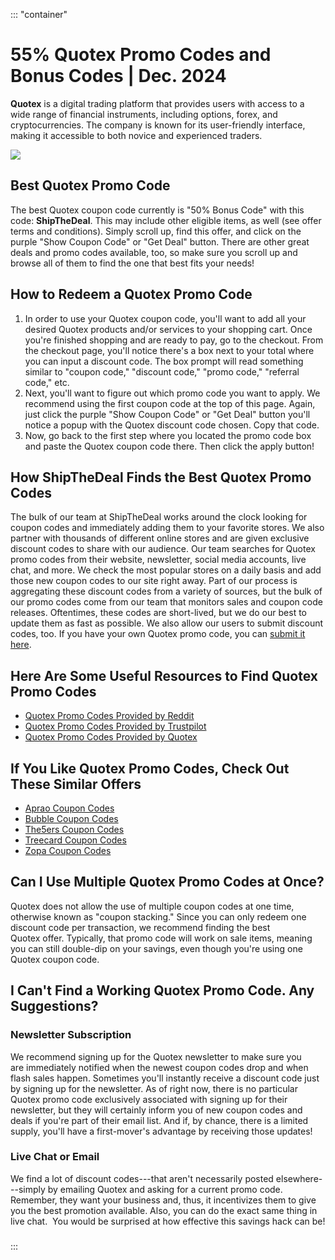 ::: \"container\"
# 55% Quotex Promo Codes and Bonus Codes \| Dec. 2024

**Quotex** is a digital trading platform that provides users with access
to a wide range of financial instruments, including options, forex, and
cryptocurrencies. The company is known for its user-friendly interface,
making it accessible to both novice and experienced traders.

[![](https://static.quotex.io/files/4_en/300_250.jpg)](https://traff.sbs/brokerqxlid)

## Best Quotex Promo Code

The best Quotex coupon code currently is "50% Bonus Code" with
this code: **ShipTheDeal**. This may include other eligible items, as
well (see offer terms and conditions). Simply scroll up, find this
offer, and click on the purple "Show Coupon Code" or "Get Deal" button.
There are other great deals and promo codes available, too, so make sure
you scroll up and browse all of them to find the one that best fits your
needs!

## How to Redeem a Quotex Promo Code

1.  In order to use your Quotex coupon code, you\'ll want to add all
    your desired Quotex products and/or services to your shopping cart.
    Once you\'re finished shopping and are ready to pay, go to the
    checkout. From the checkout page, you\'ll notice there\'s a box next
    to your total where you can input a discount code. The box prompt
    will read something similar to "coupon code," "discount
    code," "promo code," "referral code," etc.
2.  Next, you'll want to figure out which promo code you want to apply.
    We recommend using the first coupon code at the top of this page.
    Again, just click the purple "Show Coupon Code" or "Get Deal" button
    you'll notice a popup with the Quotex discount code chosen. Copy
    that code.
3.  Now, go back to the first step where you located the promo code box
    and paste the Quotex coupon code there. Then click the apply button!

## How ShipTheDeal Finds the Best Quotex Promo Codes

The bulk of our team at ShipTheDeal works around the clock looking for
coupon codes and immediately adding them to your favorite stores. We
also partner with thousands of different online stores and are given
exclusive discount codes to share with our audience. Our team searches
for Quotex promo codes from their website, newsletter, social media
accounts, live chat, and more. We check the most popular stores on a
daily basis and add those new coupon codes to our site right away. Part
of our process is aggregating these discount codes from a variety of
sources, but the bulk of our promo codes come from our team that
monitors sales and coupon code releases. Oftentimes, these codes are
short-lived, but we do our best to update them as fast as possible. We
also allow our users to submit discount codes, too. If you have your own
Quotex promo code, you can [submit it here](\%22#\%22).

## Here Are Some Useful Resources to Find Quotex Promo Codes

-   [Quotex Promo Codes Provided by
    Reddit](\%22https://www.reddit.com/search/?q=quotex+promo+code&type=link&cId=1e2056ed-4cf9-48ba-b4bd-dae9f948f59c&iId=0bfa96ac-e244-40e2-ac02-b6cb3cddcc34\%22)
-   [Quotex Promo Codes Provided by
    Trustpilot](\%22https://www.trustpilot.com/review/qxbroker.com\%22)
-   [Quotex Promo Codes Provided by
    Quotex](\%22https://qxbroker.com/\%22)

## If You Like Quotex Promo Codes, Check Out These Similar Offers

-   [Aprao Coupon
    Codes](\%22https://shipthedeal.com/store/aprao-coupon\%22)
-   [Bubble Coupon
    Codes](\%22https://shipthedeal.com/store/bubble-coupon\%22)
-   [The5ers Coupon
    Codes](\%22https://shipthedeal.com/store/the5ers-coupon\%22)
-   [Treecard Coupon
    Codes](\%22https://shipthedeal.com/store/treecard-coupon\%22)
-   [Zopa Coupon
    Codes](\%22https://shipthedeal.com/store/zopa-coupon\%22)

## Can I Use Multiple Quotex Promo Codes at Once?

Quotex does not allow the use of multiple coupon codes at one time,
otherwise known as "coupon stacking." Since you can only redeem
one discount code per transaction, we recommend finding the best
Quotex offer. Typically, that promo code will work on sale items,
meaning you can still double-dip on your savings, even though you\'re
using one Quotex coupon code.

## I Can\'t Find a Working Quotex Promo Code. Any Suggestions?

### Newsletter Subscription

We recommend signing up for the Quotex newsletter to make sure you
are immediately notified when the newest coupon codes drop and when
flash sales happen. Sometimes you'll instantly receive a discount code
just by signing up for the newsletter. As of right now, there is no
particular Quotex promo code exclusively associated with signing up for
their newsletter, but they will certainly inform you of new coupon codes
and deals if you\'re part of their email list. And if, by chance, there
is a limited supply, you\'ll have a first-mover\'s advantage by
receiving those updates!

### Live Chat or Email

We find a lot of discount codes---that aren\'t necessarily posted
elsewhere---simply by emailing Quotex and asking for a current promo
code. Remember, they want your business and, thus, it incentivizes them
to give you the best promotion available. Also, you can do the
exact same thing in live chat.  You would be surprised at how effective
this savings hack can be!

### 
:::

